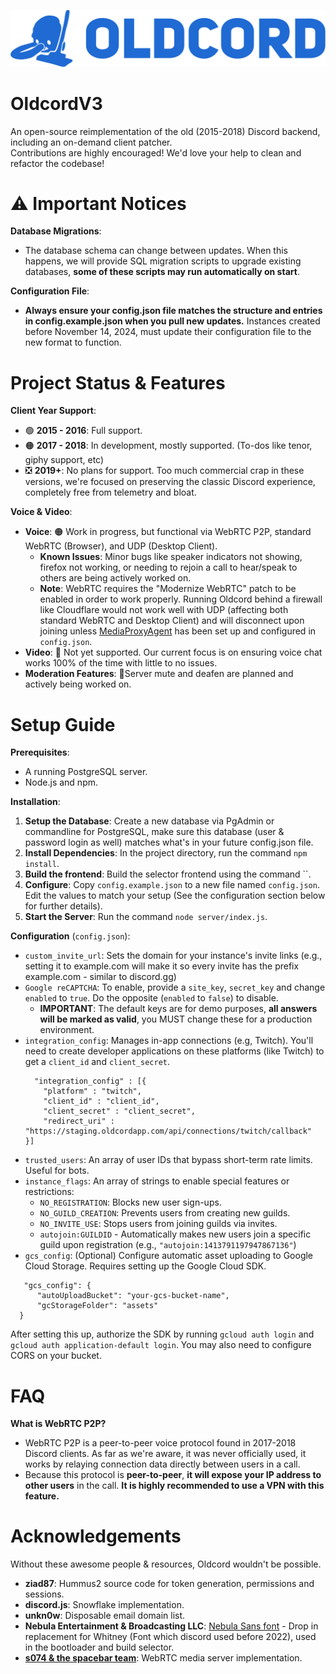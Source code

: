 ![Herple...](/assets/hurple.png)
<!-- Oldcord: bring back the past -->

# OldcordV3
An open-source reimplementation of the old (2015-2018) Discord backend, including an on-demand client patcher. <br>
Contributions are highly encouraged! We'd love your help to clean and refactor the codebase!

# ⚠️ Important Notices
**Database Migrations**:
   - The database schema can change between updates. When this happens, we will provide SQL migration scripts to upgrade existing databases, **some of these scripts may run automatically on start**.

**Configuration File**:
   - **Always ensure your config.json file matches the structure and entries in config.example.json when you pull new updates.** Instances created before November 14, 2024, must update their configuration file to the new format to function.

# Project Status & Features

**Client Year Support**:
  - 🟢 **2015 - 2016**: Full support.
  - 🟠 **2017 - 2018**: In development, mostly supported. (To-dos like tenor, giphy support, etc)
  - ❎ **2019+**: No plans for support. Too much commercial crap in these versions, we're focused on preserving the classic Discord experience, completely free from telemetry and bloat.

**Voice & Video**:
  - **Voice**: 🟠 Work in progress, but functional via WebRTC P2P, standard WebRTC (Browser), and UDP (Desktop Client).
      - **Known Issues**: Minor bugs like speaker indicators not showing, firefox not working, or needing to rejoin a call to hear/speak to others are being actively worked on.
      - **Note**: WebRTC requires the "Modernize WebRTC" patch to be enabled in order to work properly. Running Oldcord behind a firewall like Cloudflare would not work well with UDP (affecting both standard WebRTC and Desktop Client) and will disconnect upon joining unless [MediaProxyAgent](https://github.com/oldcordapp/MediaProxyAgent) has been set up and configured in `config.json`.
  - **Video**: 🔴 Not yet supported. Our current focus is on ensuring voice chat works 100% of the time with little to no issues.
  - **Moderation Features**: 🔴Server mute and deafen are planned and actively being worked on.

# Setup Guide
**Prerequisites**:
  - A running PostgreSQL server.
  - Node.js and npm.

**Installation**:
  1. **Setup the Database**: Create a new database via PgAdmin or commandline for PostgreSQL, make sure this database (user & password login as well) matches what's in your future config.json file.
  2. **Install Dependencies**: In the project directory, run the command `npm install`.
  3. **Build the frontend**: Build the selector frontend using the command ``.
  4. **Configure**: Copy `config.example.json` to a new file named `config.json`. Edit the values to match your setup (See the configuration section below for further details).
  5. **Start the Server**: Run the command `node server/index.js`.

**Configuration** (`config.json`):
  - `custom_invite_url`: Sets the domain for your instance's invite links (e.g., setting it to example.com will make it so every invite has the prefix example.com - similar to discord.gg)
  - `Google reCAPTCHA`: To enable, provide a `site_key`, `secret_key` and change `enabled` to `true`. Do the opposite (`enabled` to `false`) to disable.
     - **IMPORTANT**: The default keys are for demo purposes, **all answers will be marked as valid**, you MUST change these for a production environment.
  - `integration_config`: Manages in-app connections (e.g, Twitch). You'll need to create developer applications on these platforms (like Twitch) to get a `client_id` and `client_secret`.
     ```
       "integration_config" : [{
         "platform" : "twitch",
         "client_id" : "client_id",
         "client_secret" : "client_secret",
         "redirect_uri" : "https://staging.oldcordapp.com/api/connections/twitch/callback"
    }]
    ```
  - `trusted_users`: An array of user IDs that bypass short-term rate limits. Useful for bots.
  - `instance_flags`: An array of strings to enable special features or restrictions:
     - `NO_REGISTRATION`: Blocks new user sign-ups.
     - `NO_GUILD_CREATION`: Prevents users from creating new guilds.
     - `NO_INVITE_USE`: Stops users from joining guilds via invites.
     - `autojoin:GUILDID` - Automatically makes new users join a specific guild upon registration (e.g., `"autojoin:1413791197947867136"`)
  - `gcs_config`: (Optional) Configure automatic asset uploading to Google Cloud Storage. Requires setting up the Google Cloud SDK.
   ```
      "gcs_config": {
         "autoUploadBucket": "your-gcs-bucket-name",
         "gcStorageFolder": "assets"
     }
   ```
   After setting this up, authorize the SDK by running `gcloud auth login` and `gcloud auth application-default login`. You may also need to configure CORS on your bucket.

 # FAQ
 **What is WebRTC P2P?**
   - WebRTC P2P is a peer-to-peer voice protocol found in 2017-2018 Discord clients. As far as we're aware, it was never officially used, it works by relaying connection data directly between users in a call.
   - Because this protocol is **peer-to-peer**, **it will expose your IP address to other users** in the call. **It is highly recommended to use a VPN with this feature.**

# Acknowledgements
Without these awesome people & resources, Oldcord wouldn't be possible.
  - **ziad87**: Hummus2 source code for token generation, permissions and sessions.
  - **discord.js**: Snowflake implementation.
  - **unkn0w**: Disposable email domain list.
  - **Nebula Entertainment & Broadcasting LLC**: [Nebula Sans font](https://nebulasans.com/) - Drop in replacement for Whitney (Font which discord used before 2022), used in the bootloader and build selector.
  - [**s074 & the spacebar team**](https://github.com/spacebarchat/mediasoup-webrtc): WebRTC media server implementation.
